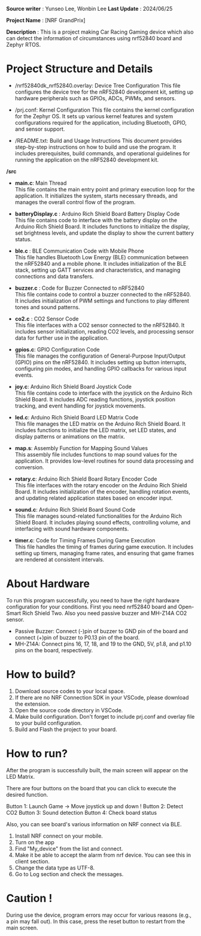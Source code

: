 **Source writer** : Yunseo Lee, Wonbin Lee
**Last Update** : 2024/06/25

**Project Name** : [NRF GrandPrix]

**Description** : This is a project making Car Racing Gaming device which also can detect the information of circumstances using nrf52840 board and Zephyr RTOS.


# Project Structure and Details

- /nrf52840dk_nrf52840.overlay: Device Tree Configuration
This file configures the device tree for the nRF52840 development kit, setting up hardware peripherals such as GPIOs, ADCs, PWMs, and sensors.

- /prj.conf: Kernel Configuration
This file contains the kernel configuration for the Zephyr OS. It sets up various kernel features and system configurations required for the application, including Bluetooth, GPIO, and sensor support.

- /README.txt: Build and Usage Instructions
This document provides step-by-step instructions on how to build and use the program. It includes prerequisites, build commands, and operational guidelines for running the application on the nRF52840 development kit.

**/src**

- **main.c**: Main Thread<br>
This file contains the main entry point and primary execution loop for the application. It initializes the system, starts necessary threads, and manages the overall control flow of the program.

- **batteryDisplay.c** : Arduino Rich Shield Board Battery Display Code<br>
This file contains code to interface with the battery display on the Arduino Rich Shield Board. It includes functions to initialize the display, set brightness levels, and update the display to show the current battery status.

- **ble.c** : BLE Communication Code with Mobile Phone<br>
This file handles Bluetooth Low Energy (BLE) communication between the nRF52840 and a mobile phone. It includes initialization of the BLE stack, setting up GATT services and characteristics, and managing connections and data transfers.

- **buzzer.c** : Code for Buzzer Connected to nRF52840 <br>
This file contains code to control a buzzer connected to the nRF52840. It includes initialization of PWM settings and functions to play different tones and sound patterns.

- **co2.c** : CO2 Sensor Code<br>
This file interfaces with a CO2 sensor connected to the nRF52840. It includes sensor initialization, reading CO2 levels, and processing sensor data for further use in the application.

- **gpios.c**: GPIO Configuration Code<br>
This file manages the configuration of General-Purpose Input/Output (GPIO) pins on the nRF52840. It includes setting up button interrupts, configuring pin modes, and handling GPIO callbacks for various input events.

- **joy.c**: Arduino Rich Shield Board Joystick Code<br>
This file contains code to interface with the joystick on the Arduino Rich Shield Board. It includes ADC reading functions, joystick position tracking, and event handling for joystick movements.

- **led.c**: Arduino Rich Shield Board LED Matrix Code<br>
This file manages the LED matrix on the Arduino Rich Shield Board. It includes functions to initialize the LED matrix, set LED states, and display patterns or animations on the matrix.

- **map.s**: Assembly Function for Mapping Sound Values<br>
This assembly file includes functions to map sound values for the application. It provides low-level routines for sound data processing and conversion.

- **rotary.c**: Arduino Rich Shield Board Rotary Encoder Code<br>
This file interfaces with the rotary encoder on the Arduino Rich Shield Board. It includes initialization of the encoder, handling rotation events, and updating related application states based on encoder input.

- **sound.c**: Arduino Rich Shield Board Sound Code<br>
This file manages sound-related functionalities for the Arduino Rich Shield Board. It includes playing sound effects, controlling volume, and interfacing with sound hardware components.

- **timer.c**: Code for Timing Frames During Game Execution<br>
This file handles the timing of frames during game execution. It includes setting up timers, managing frame rates, and ensuring that game frames are rendered at consistent intervals.


# About Hardware

To run this program successfully, you need to have the right hardware configuration for your conditions. First you need nrf52840 board and Open-Smart Rich Shield Two. Also you need passive buzzer and MH-Z14A CO2 sensor.
- Passive Buzzer: Connect (-)pin of buzzer to GND pin of the board and connect (+)pin of buzzer to P0.13 pin of the board.
- MH-Z14A: Connect pins 16, 17, 18, and 19 to the GND, 5V, p1.8, and p1.10 pins on the board, respectively.



# How to build?

1. Download source codes to your local space.
2. If there are no NRF Connection SDK in your VSCode, please download the extension.
3. Open the source code directory in VSCode.
4. Make build configuration. Don't forget to include prj.conf and overlay file to your build configuration.
5. Build and Flash the project to your board.


# How to run?

After the program is successfully built, the main screen will appear on the LED Matrix.

There are four buttons on the board that you can click to execute the desired function.

Button 1: Launch Game -> Move joystick up and down ! 
Button 2: Detect CO2
Button 3: Sound detection
Button 4: Check board status

Also, you can see board's various information on NRF connect via BLE.

1. Install NRF connect on your mobile.
2. Turn on the app
3. Find "My_device" from the list and connect.
4. Make it be able to accept the alarm from nrf device. You can see this in client section.
5. Change the data type as UTF-8.
6. Go to Log section and check the messages.

# Caution !

During use the device, program errors may occur for various reasons (e.g., a pin may fall out). In this case, press the reset button to restart from the main screen.